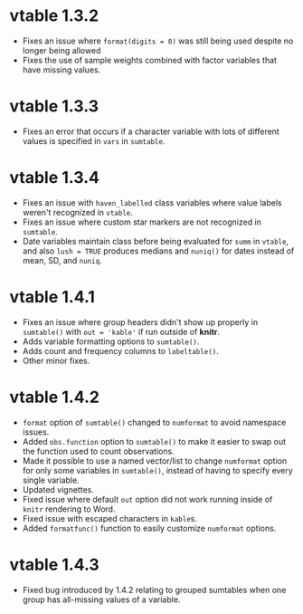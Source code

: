 # vtable 1.3.2

- Fixes an issue where `format(digits = 0)` was still being used despite no longer being allowed
- Fixes the use of sample weights combined with factor variables that have missing values.

# vtable 1.3.3

- Fixes an error that occurs if a character variable with lots of different values is specified in `vars` in `sumtable`.

# vtable 1.3.4

- Fixes an issue with `haven_labelled` class variables where value labels weren't recognized in `vtable`.
- Fixes an issue where custom star markers are not recognized in `sumtable`.
- Date variables maintain class before being evaluated for `summ` in `vtable`, and also `lush = TRUE` produces medians and `nuniq()` for dates instead of mean, SD, and `nuniq`.

# vtable 1.4.1

- Fixes an issue where group headers didn't show up properly in `sumtable()` with `out = 'kable'` if run outside of **knitr**.
- Adds variable formatting options to `sumtable()`.
- Adds count and frequency columns to `labeltable()`.
- Other minor fixes.

# vtable 1.4.2

- `format` option of `sumtable()` changed to `numformat` to avoid namespace issues.
- Added `obs.function` option to `sumtable()` to make it easier to swap out the function used to count observations.
- Made it possible to use a named vector/list to change `numformat` option for only some variables in `sumtable()`, instead of having to specify every single variable.
- Updated vignettes.
- Fixed issue where default `out` option did not work running inside of `knitr` rendering to Word.
- Fixed issue with escaped characters in `kable`s.
- Added `formatfunc()` function to easily customize `numformat` options.

# vtable 1.4.3

- Fixed bug introduced by 1.4.2 relating to grouped sumtables when one group has all-missing values of a variable.
